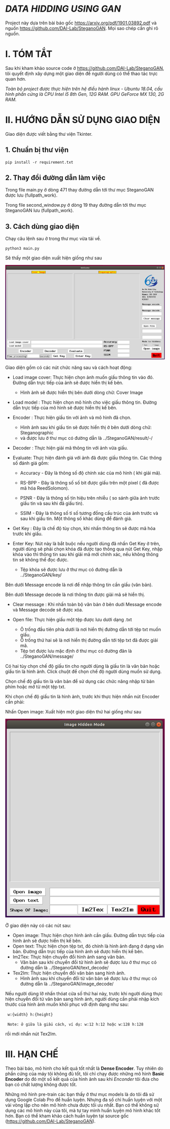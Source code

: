 # ***DATA HIDDING USING GAN***

Project này dựa trên bài báo gốc https://arxiv.org/pdf/1901.03892.pdf và nguồn https://github.com/DAI-Lab/SteganoGAN.
Mọi sao chép cần ghi rõ nguồn.

# I. TÓM TẮT
Sau khi kham khảo source code ở https://github.com/DAI-Lab/SteganoGAN, tôi quyết định xây dựng một giao diện để người dùng có thể thao tác trực quan hơn.

*Toàn bộ project được thực hiện trên hệ điều hành linux - Ubuntu 18.04, cấu hình phần cứng là CPU Intel i5 8th Gen, 12G RAM. GPU GeForce MX 130, 2G RAM.*

# II. HƯỚNG DẪN SỬ DỤNG GIAO DIỆN
Giao diện được viết bằng thư viện Tkinter.
## 1. Chuẩn bị thư viện
	
	pip install -r requirement.txt
## 2. Thay đổi đường dẫn làm việc	
Trong file main.py ở dòng 471 thay đường dẫn tới thư mục SteganoGAN được lưu (fullpath_work).

Trong file second_window.py ở dòng 19 thay đường dẫn tới thư mục SteganoGAN lưu (fullpath_work).
## 3. Cách dùng giao diện

Chạy câu lệnh sau ở trong thư mục vừa tải về.

	python3 main.py
Sẽ thấy một giao diện xuất hiện giống như sau

 ![This is the main window you see](/images/2.png)

Giao diện gồm có các nút chức năng sau và cách hoạt động:
+ Load image cover: Thực hiện chọn ảnh muốn giấu thông tin vào đó. Đường dẫn trực tiếp của ảnh sẽ được hiển thị kế bên.

	- Hình ảnh sẽ được hiển thị bên dưới dòng chữ: Cover Image
+ Load model : Thực hiện chọn mô hình cho việc giấu thông tin. Đường dẫn trực tiếp của mô hình sẽ được hiển thị kế bên.
+ Encoder : Thực hiện giấu tin với ảnh và mô hình đã chọn.
	- Hình ảnh sau khi giấu tin sẽ được hiển thị ở bên dưới dòng chữ: Steganographic 
	- và được lưu ở thư mục có đường dẫn là ../SteganoGAN/result/-/
+ Decoder : Thực hiện giải mã thông tin với ảnh vừa giấu.
+ Evaluate: Thực hiện đánh giá với ảnh đã được giấu thông tin. Các thông số đánh giá gồm:

	- Accuracy  - Đây là thông số độ chính xác của mô hình ( khi giải mã).

	- RS-BPP    - Đây là thông số số bit được giấu trên một pixel ( đã được mã hóa ReedSolomon).

	- PSNR	    - Đây là thông số tín hiệu trên nhiễu ( so sánh giữa ảnh trước giấu tin và sau khi đã giấu tin).

	- SSIM      - Đây là thông số tỉ số tương đồng cấu trúc của ảnh trước và sau khi giấu tin. Một thông số khác dùng để đánh giá.

+ Get Key  : Đây là chế độ tùy chọn, khi nhấn thông tin sẽ được mã hóa trước khi giấu.
+ Enter Key: Nút này là bắt buộc nếu người dùng đã nhấn Get Key ở trên, người dùng sẽ phải chọn khóa đã được tạo thông qua nút Get Key, nhập khóa vào thì thông tin sau khi giải mã mới chính xác, nếu không thông tin sẽ không thể đọc được.

	- Tệp khóa sẽ được lưu ở thư mục có đường dẫn là ../SteganoGAN/key/
	
Bên dưới Message encode là nơi để nhập thông tin cần giấu (văn bản).

Bên dưới Message decode là nơi thông tin được giải mã sẽ hiển thị.

+ Clear message : Khi nhấn toàn bộ văn bản ở bên duới Message encode và Message decode sẽ được xóa.
+ Open file: Thực hiện giấu một tệp được lưu dưới dạng .txt

	- Ô trống đầu tiên phía dưới là nơi hiển thị đường dẫn tới tệp txt muốn giấu.
	- Ô trống thứ hai sẽ là nơi hiển thị đường dẫn tới tệp txt đã được giải mã.
	- Tệp txt được lưu mặc định ở thư mục có đường đãn là ../SteganoGAN/message/

Có hai tùy chọn chế độ giấu tin cho người dùng là giấu tin là văn bản hoặc giấu tin là hình ảnh. Click chuột để chọn chế độ người dùng muốn sử dụng.

Chọn chế độ giấu tin là văn bản để sử dụng các chức năng nhập từ bàn phím hoặc mở từ một tệp txt.

Khi chọn chế độ giấu tin là hình ảnh, trước khi thực hiện nhấn nút Encoder cần phải:

Nhấn Open image: Xuất hiện một giao diện thứ hai giống như sau

![This is the second window you see](/images/1.png)

Ở giao diện này có các nút sau:

+ Open image: Thực hiện chọn hình ảnh cần giấu. Đường dẫn trực tiếp của hình ảnh sẽ được hiển thị kế bên.
+ Open text: Thực hiện chọn tệp txt, đó chính là hình ảnh đang ở dạng văn bản. Đường dẫn trực tiếp của hình ảnh sẽ được hiển thị kế bên.
+ Im2Tex: Thực hiện chuyển đổi hình ảnh sang văn bản.
	- Văn bản sau khi chuyển đổi từ  hình ảnh sẽ được lưu ở thư mục có đường dẫn là ../SteganoGAN/text_decode/
+ Tex2Im: Thực hiện chuyển đổi văn bản sang hình ảnh.
	- Hình ảnh sau khi chuyển đổi từ văn bản sẽ được lưu ở thư mục có đường dẫn là ../SteganoGAN/image_decode/

Nếu người dùng lỡ nhấn thóat cửa số thứ hai này, trước khi người dùng thực hiện chuyển đổi từ văn bản sang hình ảnh, người dùng cần phải nhập kích thước của hình ảnh muốn khôi phục với định dạng như sau:

` w:{width} h:{height}`

` Note: ở giữa là giấu cách, ví dụ: w:12 h:12 hoặc w:128 h:128`
	
rồi mới nhấn nút Tex2Im.
# III. HẠN CHẾ
Theo bài báo, mô hình cho kết quả tốt nhất là **Dense Encoder**. Tuy nhiên do phần cứng của máy tôi không đủ tốt, tôi chỉ chạy được những mô hình **Basic Encoder** do đó một số kết quả của hình ảnh sau khi *Enconder* tôi đưa cho bạn có chất lượng không được tốt.

Những mô hình pre-train các bạn thấy ở thư mục models là do tôi đã sử dụng Google Colab Pro để huấn luyện. Nhưng đa số chỉ huấn luyện với một vài vòng lặp cho nên mô hình chưa được tối ưu nhất. Bạn có thể không sử dụng các mô hình này của tôi, mà tự tay mình huấn luyện mô hình khác tốt hơn. Bạn có thể kham khảo cách huấn luyện tại source gốc (https://github.com/DAI-Lab/SteganoGAN).

